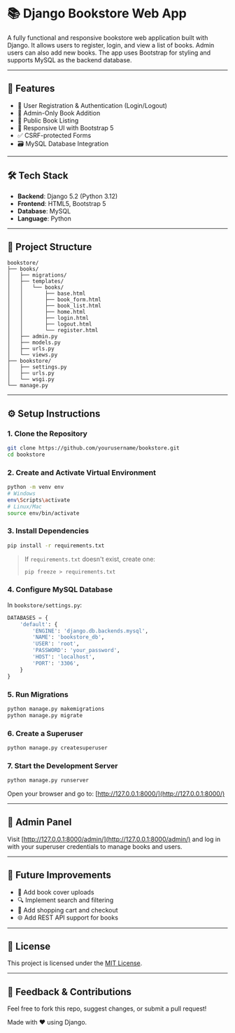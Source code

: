 # 📚 Django Bookstore Web App

A fully functional and responsive bookstore web application built with Django. It allows users to register, login, and view a list of books. Admin users can also add new books. The app uses Bootstrap for styling and supports MySQL as the backend database.

---

## 🚀 Features

- 🔐 User Registration & Authentication (Login/Logout)
- 👤 Admin-Only Book Addition
- 📖 Public Book Listing
- 🎨 Responsive UI with Bootstrap 5
- ✅ CSRF-protected Forms
- 🗃️ MySQL Database Integration

---

## 🛠 Tech Stack

- **Backend**: Django 5.2 (Python 3.12)
- **Frontend**: HTML5, Bootstrap 5
- **Database**: MySQL
- **Language**: Python

---

## 📁 Project Structure

```
bookstore/
├── books/
│   ├── migrations/
│   ├── templates/
│   │   └── books/
│   │       ├── base.html
│   │       ├── book_form.html
│   │       ├── book_list.html
│   │       ├── home.html
│   │       ├── login.html
│   │       ├── logout.html
│   │       └── register.html
│   ├── admin.py
│   ├── models.py
│   ├── urls.py
│   └── views.py
├── bookstore/
│   ├── settings.py
│   ├── urls.py
│   └── wsgi.py
└── manage.py
```

---

## ⚙️ Setup Instructions

### 1. Clone the Repository

```bash
git clone https://github.com/yourusername/bookstore.git
cd bookstore
```

### 2. Create and Activate Virtual Environment

```bash
python -m venv env
# Windows
env\Scripts\activate
# Linux/Mac
source env/bin/activate
```

### 3. Install Dependencies

```bash
pip install -r requirements.txt
```

> If `requirements.txt` doesn't exist, create one:
>
> ```bash
> pip freeze > requirements.txt
> ```

### 4. Configure MySQL Database

In `bookstore/settings.py`:

```python
DATABASES = {
    'default': {
        'ENGINE': 'django.db.backends.mysql',
        'NAME': 'bookstore_db',
        'USER': 'root',
        'PASSWORD': 'your_password',
        'HOST': 'localhost',
        'PORT': '3306',
    }
}
```

### 5. Run Migrations

```bash
python manage.py makemigrations
python manage.py migrate
```

### 6. Create a Superuser

```bash
python manage.py createsuperuser
```

### 7. Start the Development Server

```bash
python manage.py runserver
```

Open your browser and go to: [http://127.0.0.1:8000/](http://127.0.0.1:8000/)

---

## 🔐 Admin Panel

Visit [http://127.0.0.1:8000/admin/](http://127.0.0.1:8000/admin/) and log in with your superuser credentials to manage books and users.

---

## 📝 Future Improvements

- 📸 Add book cover uploads
- 🔍 Implement search and filtering
- 🛒 Add shopping cart and checkout
- 🌐 Add REST API support for books

---

## 📄 License

This project is licensed under the [MIT License](LICENSE).

---

## 💬 Feedback & Contributions

Feel free to fork this repo, suggest changes, or submit a pull request!

Made with ❤️ using Django.